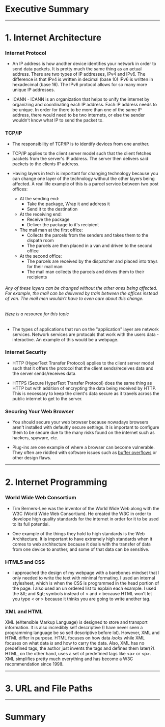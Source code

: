 # Executive Summary

___

# 1. Internet Architecture
### Internet Protocol
- An IP address is how another device identifies your network in order to send data packets. It is pretty much the same thing as an actual address. There are two types of IP addresses, IPv4 and IPv6. The difference is that IPv4 is written in decimal (base 10) IPv6 is written in hexadecimal (base 16). The IPv6 protocol allows for so many more unique IP addresses.

- ICANN - ICANN is an organization that helps to unify the internet by organizing and coordinating each IP address. Each IP address needs to be unique. In order for there to be more than one of the same IP address, there would need to be two internets, or else the sender wouldn't know what IP to send the packet to.

### TCP/IP
- The responsibility of TCP/IP is to identify devices from one another.

- TCP/IP applies to the client server model such that the client fetches packets from the server's IP address. The server then delivers said packets to the clients IP address.

- Having layers in tech is important for changing technology because you can change one layer of the technology without the other layers being affected. A real life example of this is a parcel service between two post offices:
  - At the sending end:
    - Take the package, Wrap it and address it
    - Send it to the destination
  - At the receiving end: 
    - Receive the package
    - Deliver the package to it's recipient
  - The mail man at the first office:
    - Collects the parcels from the senders and takes them to the dispath room
    - The parcels are then placed in a van and driven to the second office
  - At the second office:
    - The parcels are received by the dispatcher and placed into trays for their mail man
    - The mail man collects the parcels and drives them to their recipients
###### Any of these layers can be changed without the other ones being affected. For example, the mail can be delivered by train between the offices instead of van. The mail men wouldn't have to even care about this change.
<h6><a href="http://www.steves-internet-guide.com/internet-protocol-suite-explained/">Here</a> is a resource for this topic</h6>

- The types of applications that run on the "application" layer are network services. Network services are protocals that work with the users data - interactive. An example of this would be a webpage. 

### Internet Security
- HTTP (HyperText Transfer Protocol) applies to the client server model such that it offers the protocol that the client sends/receives data and the server sends/receives data. 

- HTTPS (Secure HyperText Transfer Protocol) does the same thing as HTTP but with addition of encrypting the data being received by HTTP. This is necessary to keep the client's data secure as it travels across the public internet to get to the server.

### Securing Your Web Browser
- You should secure your web browser because nowadays browsers aren't installed with defaultly secure settings. It is important to configure them to be secure due to the many risks found on the internet such as hackers, spyware, etc.

- Plug-ins are one example of where a browser can become vulnerable. They often are riddled with software issues such as <a href="https://www.google.com/search?q=buffer+overflow&rlz=1C1CHBF_enUS864US864&oq=buffer+overflow&aqs=chrome..69i57.3894j0j7&sourceid=chrome&ie=UTF-8">buffer overflows</a> or other design flaws.
___

# 2. Internet Programming

### World Wide Web Consortium
- Tim Berners-Lee was the inventor of the World Wide Web along with the W3C (World Wide Web Consortium). He created the W3C in order to develope high quality standards for the internet in order for it to be used to its full potential. 

- One example of the things they hold to high standards is the Web Architecture. It is important to have extremely high standards when it comes to web architecture because it deals with the transfer of data from one device to another, and some of that data can be sensitive.

### HTML5 and CSS
- I approached the design of my webpage with a barebones mindset that I only needed to write the text with minimal formating. I used an internal stylesheet, which is when the CSS is programmed in the head portion of the page. I also used an un ordered list to explain each example. I used the &amp;lt; and &amp;gt; symbols instead of < and > because HTML won't let you type < or > because it thinks you are going to write another tag. 

### XML and HTML
XML (eXtensible Markup Language) is designed to store and transport information. It is also incredibly self descriptive (I have never seen a programming language be so self descriptive before lol). However, XML and HTML differ in purpose. HTML focuses on how data *looks* while XML focuses on what data *is* and how to carry the data. Also, XML has no predefined tags, the author just invents the tags and defines them later(?). HTML, on the other hand, uses a set of predefined tags like &lt;a&gt; or &lt;p&gt;. XML simplifies pretty much everything and has become a W3C recommendation since 1998.
___

# 3. URL and File Paths

___
# Summary


